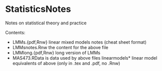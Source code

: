 StatisticsNotes
===============

Notes on statistical theory and practice

Contents:

* LMMs.{pdf,Rnw} linear mixed models notes (cheat sheet format)
* LMMsnotes.Rnw   the content for the above file 
* LMMlong.{pdf,Rnw} long version of LMMs
* MAS473.RData is data used by above files
linearmodels* linear model equivalents of above (only in .tex and .pdf, no .Rnw)